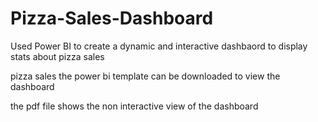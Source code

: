 # Pizza-Sales-Dashboard
Used Power BI to create a dynamic and interactive dashbaord to display stats about pizza sales 


pizza sales the power bi template can be downloaded to view the dashboard

the pdf file shows the non interactive view of the dashboard
